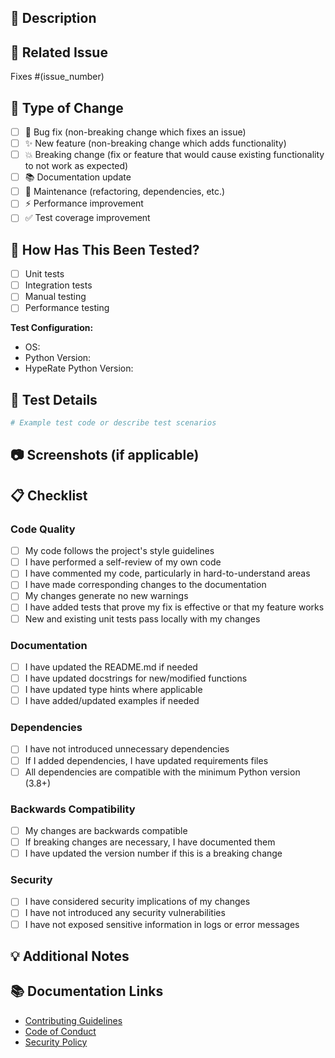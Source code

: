 ## :memo: Description
<!-- Provide a brief description of what this PR does -->

## :link: Related Issue
<!-- Link to the issue this PR addresses -->
Fixes #(issue_number)

## :wrench: Type of Change
<!-- Mark the relevant option with an "x" -->
- [ ] :bug: Bug fix (non-breaking change which fixes an issue)
- [ ] :sparkles: New feature (non-breaking change which adds functionality)
- [ ] :boom: Breaking change (fix or feature that would cause existing functionality to not work as expected)
- [ ] :books: Documentation update
- [ ] :hammer: Maintenance (refactoring, dependencies, etc.)
- [ ] :zap: Performance improvement
- [ ] :white_check_mark: Test coverage improvement

## :test_tube: How Has This Been Tested?
<!-- Describe the tests that you ran to verify your changes -->
- [ ] Unit tests
- [ ] Integration tests
- [ ] Manual testing
- [ ] Performance testing

**Test Configuration:**
- OS: 
- Python Version: 
- HypeRate Python Version: 

## :microscope: Test Details
<!-- Provide details about your testing -->
```python
# Example test code or describe test scenarios
```

## :camera: Screenshots (if applicable)
<!-- Add screenshots to help explain your changes -->

## :clipboard: Checklist
<!-- Mark completed items with an "x" -->

### Code Quality
- [ ] My code follows the project's style guidelines
- [ ] I have performed a self-review of my own code
- [ ] I have commented my code, particularly in hard-to-understand areas
- [ ] I have made corresponding changes to the documentation
- [ ] My changes generate no new warnings
- [ ] I have added tests that prove my fix is effective or that my feature works
- [ ] New and existing unit tests pass locally with my changes

### Documentation
- [ ] I have updated the README.md if needed
- [ ] I have updated docstrings for new/modified functions
- [ ] I have updated type hints where applicable
- [ ] I have added/updated examples if needed

### Dependencies
- [ ] I have not introduced unnecessary dependencies
- [ ] If I added dependencies, I have updated requirements files
- [ ] All dependencies are compatible with the minimum Python version (3.8+)

### Backwards Compatibility
- [ ] My changes are backwards compatible
- [ ] If breaking changes are necessary, I have documented them
- [ ] I have updated the version number if this is a breaking change

### Security
- [ ] I have considered security implications of my changes
- [ ] I have not introduced any security vulnerabilities
- [ ] I have not exposed sensitive information in logs or error messages

## :bulb: Additional Notes
<!-- Add any additional notes, concerns, or context for reviewers -->

## :books: Documentation Links
<!-- Link to any relevant documentation -->
- [Contributing Guidelines](CONTRIBUTING.md)
- [Code of Conduct](CODE_OF_CONDUCT.md)
- [Security Policy](SECURITY.md)
